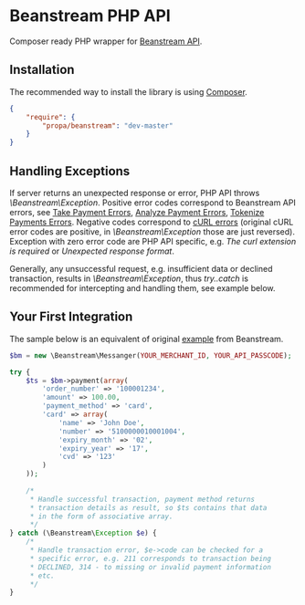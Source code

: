 Beanstream PHP API
==================

Composer ready PHP wrapper for [Beanstream API](http://developer.beanstream.com/documentation/).

## Installation

The recommended way to install the library is using [Composer](https://getcomposer.org).

```json
{
    "require": {
        "propa/beanstream": "dev-master"
    }
}
```

## Handling Exceptions

If server returns an unexpected response or error, PHP API throws *\Beanstream\Exception*.
Positive error codes correspond to Beanstream API errors, see
[Take Payment Errors](http://developer.beanstream.com/documentation/take-payments/errors/),
[Analyze Payment Errors](http://developer.beanstream.com/documentation/analyze-payments/errors/),
[Tokenize Payments Errors](http://developer.beanstream.com/documentation/tokenize-payments/errors/).
Negative codes correspond to [cURL errors](http://curl.haxx.se/libcurl/c/libcurl-errors.html)
(original cURL error codes are positive, in *\Beanstream\Exception* those are just reversed).
Exception with zero error code are PHP API specific, e.g. *The curl extension is required* or
*Unexpected response format*.

Generally, any unsuccessful request, e.g. insufficient data or declined transaction, results in *\Beanstream\Exception*,
thus *try..catch* is recommended for intercepting and handling them, see example below.

## Your First Integration

The sample below is an equivalent of original [example](http://developer.beanstream.com/documentation/your-first-integration/)
from Beanstream.

```php
$bm = new \Beanstream\Messanger(YOUR_MERCHANT_ID, YOUR_API_PASSCODE);

try {
    $ts = $bm->payment(array(
        'order_number' => '100001234',
        'amount' => 100.00,
        'payment_method' => 'card',
        'card' => array(
            'name' => 'John Doe',
            'number' => '5100000010001004',
            'expiry_month' => '02',
            'expiry_year' => '17',
            'cvd' => '123'
        )
    ));
    
    /*
     * Handle successful transaction, payment method returns
     * transaction details as result, so $ts contains that data
     * in the form of associative array.
     */
} catch (\Beanstream\Exception $e) {
    /*
     * Handle transaction error, $e->code can be checked for a
     * specific error, e.g. 211 corresponds to transaction being
     * DECLINED, 314 - to missing or invalid payment information
     * etc.
     */
}
```
